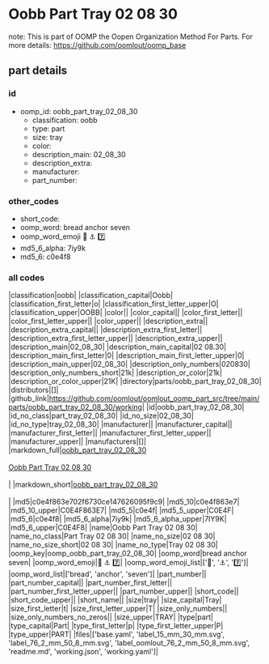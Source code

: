 # Oobb Part Tray 02 08 30  

note: This is part of OOMP the Oopen Organization Method For Parts. For more details: https://github.com/oomlout/oomp_base

##  part details





### id
* oomp_id: oobb_part_tray_02_08_30
  * classification: oobb
  * type: part
  * size: tray
  * color: 
  * description_main: 02_08_30
  * description_extra: 
  * manufacturer: 
  * part_number: 

### other_codes
* short_code: 
* oomp_word: bread anchor seven
* oomp_word_emoji :bread: :anchor: :seven:
* md5_6_alpha: 7iy9k
* md5_6: c0e4f8

### all codes 
|classification|oobb|
|classification_capital|Oobb|
|classification_first_letter|o|
|classification_first_letter_upper|O|
|classification_upper|OOBB|
|color||
|color_capital||
|color_first_letter||
|color_first_letter_upper||
|color_upper||
|description_extra||
|description_extra_capital||
|description_extra_first_letter||
|description_extra_first_letter_upper||
|description_extra_upper||
|description_main|02_08_30|
|description_main_capital|02 08.30|
|description_main_first_letter|0|
|description_main_first_letter_upper|0|
|description_main_upper|02_08_30|
|description_only_numbers|020830|
|description_only_numbers_short|21k|
|description_or_color|21k|
|description_or_color_upper|21K|
|directory|parts/oobb_part_tray_02_08_30|
|distributors|[]|
|github_link|https://github.com/oomlout/oomlout_oomp_part_src/tree/main/parts/oobb_part_tray_02_08_30/working|
|id|oobb_part_tray_02_08_30|
|id_no_class|part_tray_02_08_30|
|id_no_size|02_08_30|
|id_no_type|tray_02_08_30|
|manufacturer||
|manufacturer_capital||
|manufacturer_first_letter||
|manufacturer_first_letter_upper||
|manufacturer_upper||
|manufacturers|[]|
|markdown_full|[oobb_part_tray_02_08_30](https://github.com/oomlout/oomlout_oomp_part_src/tree/main/parts/oobb_part_tray_02_08_30/working)<br>[](https://github.com/oomlout/oomlout_oomp_part_src/tree/main/parts/oobb_part_tray_02_08_30/working)<br>[Oobb Part Tray 02 08 30](https://github.com/oomlout/oomlout_oomp_part_src/tree/main/parts/oobb_part_tray_02_08_30/working)<br><br>|
|markdown_short|[oobb_part_tray_02_08_30](https://github.com/oomlout/oomlout_oomp_part_src/tree/main/parts/oobb_part_tray_02_08_30/working)<br><br>|
|md5|c0e4f863e702f6730ce147626095f9c9|
|md5_10|c0e4f863e7|
|md5_10_upper|C0E4F863E7|
|md5_5|c0e4f|
|md5_5_upper|C0E4F|
|md5_6|c0e4f8|
|md5_6_alpha|7iy9k|
|md5_6_alpha_upper|7IY9K|
|md5_6_upper|C0E4F8|
|name|Oobb Part Tray 02 08 30|
|name_no_class|Part Tray 02 08 30|
|name_no_size|02 08 30|
|name_no_size_short|02 08 30|
|name_no_type|Tray 02 08 30|
|oomp_key|oomp_oobb_part_tray_02_08_30|
|oomp_word|bread anchor seven|
|oomp_word_emoji|:bread: :anchor: :seven:|
|oomp_word_emoji_list|[':bread:', ':anchor:', ':seven:']|
|oomp_word_list|['bread', 'anchor', 'seven']|
|part_number||
|part_number_capital||
|part_number_first_letter||
|part_number_first_letter_upper||
|part_number_upper||
|short_code||
|short_code_upper||
|short_name||
|size|tray|
|size_capital|Tray|
|size_first_letter|t|
|size_first_letter_upper|T|
|size_only_numbers||
|size_only_numbers_no_zeros||
|size_upper|TRAY|
|type|part|
|type_capital|Part|
|type_first_letter|p|
|type_first_letter_upper|P|
|type_upper|PART|
|files|['base.yaml', 'label_15_mm_30_mm.svg', 'label_76_2_mm_50_8_mm.svg', 'label_oomlout_76_2_mm_50_8_mm.svg', 'readme.md', 'working.json', 'working.yaml']|
